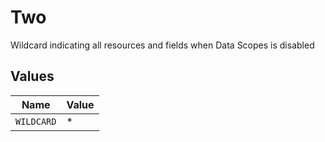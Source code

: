 # Two

Wildcard indicating all resources and fields when Data Scopes is disabled


## Values

| Name       | Value      |
| ---------- | ---------- |
| `WILDCARD` | *          |